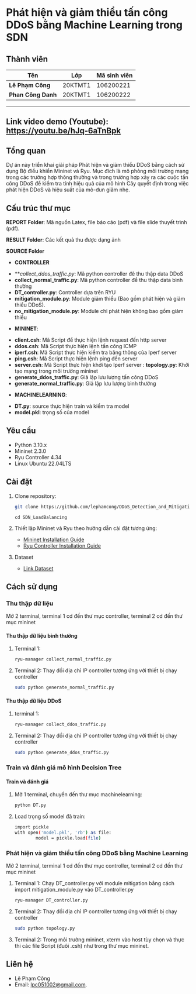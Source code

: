 # Phát hiện và giảm thiểu tấn công DDoS bằng Machine Learning trong SDN

## Thành viên




| **Tên**              | **Lớp**               | **Mã sinh viên**          |
|-------------------    |-------------------------|--------------------------|
| **Lê Phạm Công**    | 20KTMT1                 | 106200221                |
| **Phan Công Danh**       | 20KTMT1                 | 106200222                |


---
## Link video demo (Youtube): https://youtu.be/hJq-6aTnBpk


## Tổng quan
Dự án này triển khai giải pháp Phát hiện và giảm thiểu DDoS bằng cách sử dụng Bộ điều khiển Mininet và Ryu. Mục đích là mô phỏng môi trường mạng trong các trường hợp thông thường và trong trường hợp xảy ra các cuộc tấn công DDoS để kiểm tra tính hiệu quả của mô hình Cây quyết định trong việc phát hiện DDoS và hiệu suất của mô-đun giảm nhẹ.

## Cấu trúc thư mục

**REPORT Folder**: Mã nguồn Latex, file báo cáo (pdf) và file slide thuyết trình (pdf).

**RESULT Folder**: Các kết quả thu được dạng ảnh

**SOURCE Folder**
- **CONTROLLER**
+ ***collect_ddos_traffic.py*: Mã python controller đê thu thập data DDoS
+ **collect_normal_traffic.py**: Mã python controller để thu thập data bình thường
+ **DT_controller.py**: Controller dựa trên RYU
+ **mitigation_module.py**: Module giảm thiểu (Bao gồm phát hiện và giảm thiểu DDoS).
+ **no_mitigation_module.py**: Module chỉ phát hiện không bao gồm giảm thiểu
- **MININET**:
+ **client.csh**: Mã Script để thực hiện lệnh request đến http server
+ **ddos.csh**: Mã Script thực hiện lệnh tấn công ICMP
+ **iperf.csh**: Mã Script thực hiện kiểm tra băng thông của Iperf server
+ **ping.csh**: Mã Script thực hiện lệnh ping đến server
+ **server.csh**: Mã Script thực hiện khởi tạo Iperf server
: **topology.py**: Khởi tạo mạng trong môi trường mininet
+ **generate_ddos_traffic.py**: Giả lập lưu lượng tấn công DDoS
+ **generate_normal_traffic.py**: Giả lập lưu lượng bình thường
- **MACHINELEARNING**:
+ **DT.py**: source thực hiện train và kiểm tra model
+ **model.pkl**: trọng số của model
 
 
 

## Yêu cầu

- Python 3.10.x
- Mininet 2.3.0
- Ryu Controller 4.34
- Linux Ubuntu 22.04LTS

## Cài đặt

1. Clone repository:
    ```bash
    git clone https://github.com/lephamcong/DDoS_Detection_and_Mitigation_in_SDN.git
    ```
    ```
    cd SDN_LoadBalancing
    ```


2. Thiết lập Mininet và Ryu theo hướng dẫn cài đặt tương ứng:
    - [Mininet Installation Guide](http://mininet.org/download/)
    - [Ryu Controller Installation Guide](https://ryu.readthedocs.io/en/latest/getting_started.html)

3. Dataset
    - [Link Dataset](https://drive.google.com/file/d/1Ll9zG8IB4gWwevBKIiB9lse6BvnSYVQ_/view)
## Cách sử dụng

### Thu thập dữ liệu 
Mở 2 terminal, terminal 1 cd đến thư mục controller, terminal 2 cd đến thư mục mininet


#### Thu thập dữ liệu bình thường

1. Terminal 1:
    ```bash
    ryu-manager collect_normal_traffic.py
    ```

2. Terminal 2:
    Thay đổi địa chỉ IP controller tương ứng với thiết bị chạy controller
    ```bash
    sudo python generate_normal_traffic.py
    ```

#### Thu thập dữ liệu DDoS

1. terminal 1:
    ```bash
    ryu-manager collect_ddos_traffic.py
    ```

2. Terminal 2:
    Thay đổi địa chỉ IP controller tương ứng với thiết bị chạy controller
    ```bash
    sudo python generate_ddos_traffic.py
    ```
    

### Train và đánh giá mô hình Decision Tree

#### Train và đánh giá

1. Mở 1 terminal, chuyển đến thư mục machinelearning:
    ```bash
    python DT.py
    ```

2. Load trọng số model đã train:
    ```bash
    import pickle
    with open('model.pkl', 'rb') as file:
            model = pickle.load(file)
    ```

### Phát hiện và giảm thiểu tấn công DDoS bằng Machine Learning
Mở 2 terminal, terminal 1 cd đến thư mục controller, terminal 2 cd đến thư mục mininet
1. Terminal 1:
    Chạy DT_controller.py với module mitigation bằng cách import mitigation_module.py vào DT_controller.py
    ```bash
    ryu-manager DT_controller.py
    ```

2. Terminal 2:
    Thay đổi địa chỉ IP controller tương ứng với thiết bị chạy controller
    ```bash
    sudo python topology.py
    ```
3. Terminal 2:
    Trong môi trường mininet, xterm vào host tùy chọn và thực thi các file Script (đuôi .csh) như trong thư mục mininet.



## Liên hệ
- Lê Phạm Công
- Email: [lpc051002@gmail.com](mailto:lpc051002@gmail.com).
